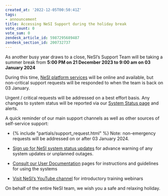```yaml
---
created_at: '2022-12-05T00:50:41Z'
tags:
- announcement
title: Accessing NeSI Support during the holiday break
vote_count: 0
vote_sum: 0
zendesk_article_id: 5987295689487
zendesk_section_id: 200732737
---
```



As another busy year draws to a close, NeSI’s Support Team will be
taking a summer break from **5:00 PM on 21 December 2023 to 9:00 am on
03 January 2024**

During this time, [NeSI platform services](https://status.nesi.org.nz/)
will be online and available, but non-critical support requests will be
responded to when the team is back on 03 January.

Urgent / critical requests will be addressed on a best effort basis. Any
changes to system status will be reported via our [System Status
page](https://status.nesi.org.nz/ "https://status.nesi.org.nz/") and
alerts.

A quick reminder of our main support channels as well as other sources
of self-service support:

- {% include "partials/support_request.html" %}
    Note: non-emergency requests will be addressed on or after 03 January 2024.

- [Sign up for NeSI system status
    updates](../../Getting_Started/Getting_Help/System_status.md) for
    advance warning of any system updates or unplanned outages.

- [Consult our User
    Documentation](https://www.docs.nesi.org.nz) pages
    for instructions and guidelines for using the systems

- [Visit NeSI’s YouTube
    channel](https://www.youtube.com/playlist?list=PLvbRzoDQPkuGMWazx5LPA6y8Ji6tyl0Sp "https://www.youtube.com/playlist?list=PLvbRzoDQPkuGMWazx5LPA6y8Ji6tyl0Sp") for
    introductory training webinars

On behalf of the entire NeSI team, we wish you a safe and relaxing
holiday.
